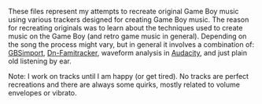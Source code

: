 These files represent my attempts to recreate original Game Boy music using various trackers designed for creating Game Boy music. The reason for recreating originals was to learn about the techniques used to create music on the Game Boy (and retro game music in general). 
Depending on the song the process might vary, but in general it involves a combination of: [GBSimport](https://github.com/chiptunecafe/GBS-Import), [Dn-Famitracker](https://github.com/Dn-Programming-Core-Management/Dn-FamiTracker), waveform analysis in [Audacity](https://www.audacityteam.org), and just plain old listening by ear.

Note: I work on tracks until I am happy (or get tired). No tracks are perfect recreations and there are always some quirks, mostly related to volume envelopes or vibrato.
